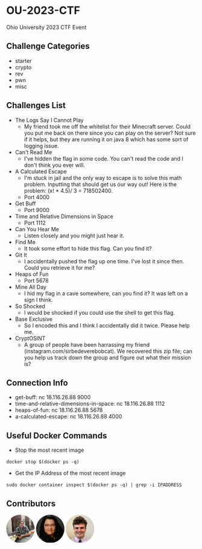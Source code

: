 # OU-2023-CTF
Ohio University 2023 CTF Event

## Challenge Categories
- starter
- crypto
- rev
- pwn
- misc

## Challenges List
- The Logs Say I Cannot Play
  - My friend took me off the whitelist for their Minecraft server. Could you put me back on there since you can play on the server? Not sure if it helps, but they are running it on java 8 which has some sort of logging issue.
- Can't Read Me
  - I've hidden the flag in some code. You can't read the code and I don't think you ever will.
- A Calculated Escape
  - I'm stuck in jail and the only way to escape is to solve this math problem. Inputting that should get us our way out! Here is the problem: (x! * 4.5)/ 3 = 718502400.
  - Port 4000
- Get Buff
  - Port 9000
- Time and Relative Dimensions in Space
  - Port 1112
- Can You Hear Me
  - Listen closely and you might just hear it.
- Find Me
  - It took some effort to hide this flag. Can you find it?
- Git It
  - I accidentally pushed the flag up one time. I've lost it since then. Could you retrieve it for me?
- Heaps of Fun
  - Port 5678
- Mine All Day
  - I hid my flag in a cave somewhere, can you find it? It was left on a sign I think.
- So Shocked
  - I would be shocked if you could use the shell to get this flag.
- Base Exclusive
  - So I encoded this and I think I accidentally did it twice. Please help me.
- CryptOSINT
  - A group of people have been harrassing my friend (instagram.com/sirbedeverebobcat). We recovered this zip file; can you help us track down the group and figure out what their mission is?

## Connection Info
- get-buff: nc 18.116.26.88 9000
- time-and-relative-dimensions-in-space: nc 18.116.26.88 1112
- heaps-of-fun: nc 18.116.26.88 5678
- a-calculated-escape: nc 18.116.26.88 4000

## Useful Docker Commands
- Stop the most recent image
```
docker stop $(docker ps -q)
```
- Get the IP Address of the most recent image
```
sudo docker container inspect $(docker ps -q) | grep -i IPADDRESS
```

## Contributors

[![Justin Garey Avatar Image](./_contributors/Justin-Garey_avatar.png)](https://github.com/Justin-Garey)
[![Alex Williams Avatar Image](_contributors/awisticky_avatar.png)](https://github.com/awisticky)
[![Owen Salyer Avatar Image](./_contributors/osalyer02_avatar.png)](https://github.com/osalyer02)
